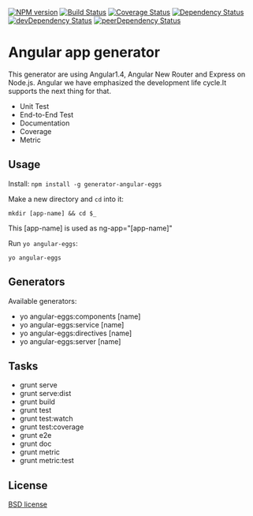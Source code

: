 [![NPM version](http://img.shields.io/npm/v/generator-angular-eggs.svg?style=flat-square)](https://npmjs.org/package/generator-angular-eggs) [![Build Status](https://secure.travis-ci.org/albatrosary/generator-angular-eggs.svg?branch=master)](http://travis-ci.org/albatrosary/generator-angular-eggs) [![Coverage Status](https://coveralls.io/repos/albatrosary/generator-angular-eggs/badge.png?branch=master)](https://coveralls.io/r/albatrosary/generator-angular-eggs?branch=master) [![Dependency Status](https://david-dm.org/albatrosary/generator-angular-eggs.svg)](https://david-dm.org/albatrosary/generator-angular-eggs) [![devDependency Status](https://david-dm.org/albatrosary/generator-angular-eggs/dev-status.svg)](https://david-dm.org/albatrosary/generator-angular-eggs#info=devDependencies) [![peerDependency Status](https://david-dm.org/albatrosary/generator-angular-eggs/peer-status.svg)](https://david-dm.org/albatrosary/generator-angular-eggs#info=peerDependencies)

# Angular app generator 

This generator are using Angular1.4, Angular New Router and Express on Node.js. Angular we have emphasized the development life cycle.It supports the next thing for that.

* Unit Test
* End-to-End Test
* Documentation
* Coverage
* Metric


## Usage

Install: `npm install -g generator-angular-eggs`

Make a new directory and `cd` into it:
```
mkdir [app-name] && cd $_
```
This [app-name] is used as ng-app="[app-name]"

Run `yo angular-eggs`:
```
yo angular-eggs
```

## Generators

Available generators:

- yo angular-eggs:components [name]
- yo angular-eggs:service [name]
- yo angular-eggs:directives [name]
- yo angular-eggs:server [name]

## Tasks

- grunt serve
- grunt serve:dist
- grunt build
- grunt test
- grunt test:watch
- grunt test:coverage
- grunt e2e
- grunt doc
- grunt metric
- grunt metric:test

## License

[BSD license](http://opensource.org/licenses/bsd-license.php)

